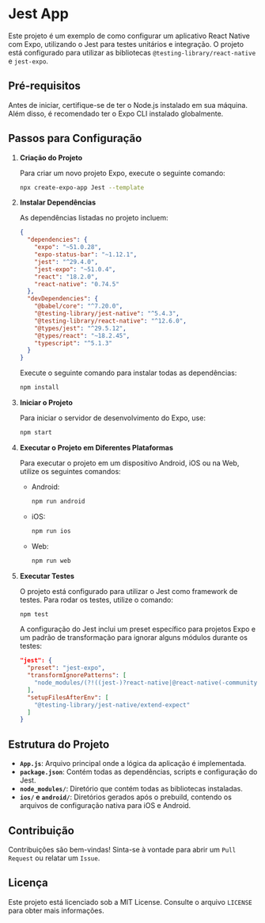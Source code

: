 # Jest App

Este projeto é um exemplo de como configurar um aplicativo React Native com Expo, utilizando o Jest para testes unitários e integração. O projeto está configurado para utilizar as bibliotecas `@testing-library/react-native` e `jest-expo`.

## Pré-requisitos

Antes de iniciar, certifique-se de ter o Node.js instalado em sua máquina. Além disso, é recomendado ter o Expo CLI instalado globalmente.

## Passos para Configuração

1. **Criação do Projeto**

    Para criar um novo projeto Expo, execute o seguinte comando:
    ```bash
    npx create-expo-app Jest --template
    ```

2. **Instalar Dependências**

    As dependências listadas no projeto incluem:
    ```json
    {
      "dependencies": {
        "expo": "~51.0.28",
        "expo-status-bar": "~1.12.1",
        "jest": "^29.4.0",
        "jest-expo": "~51.0.4",
        "react": "18.2.0",
        "react-native": "0.74.5"
      },
      "devDependencies": {
        "@babel/core": "^7.20.0",
        "@testing-library/jest-native": "^5.4.3",
        "@testing-library/react-native": "^12.6.0",
        "@types/jest": "^29.5.12",
        "@types/react": "~18.2.45",
        "typescript": "^5.1.3"
      }
    }
    ```
    Execute o seguinte comando para instalar todas as dependências:
    ```bash
    npm install
    ```

3. **Iniciar o Projeto**

    Para iniciar o servidor de desenvolvimento do Expo, use:
    ```bash
    npm start
    ```

4. **Executar o Projeto em Diferentes Plataformas**

    Para executar o projeto em um dispositivo Android, iOS ou na Web, utilize os seguintes comandos:

    - Android:
      ```bash
      npm run android
      ```

    - iOS:
      ```bash
      npm run ios
      ```

    - Web:
      ```bash
      npm run web
      ```

5. **Executar Testes**

    O projeto está configurado para utilizar o Jest como framework de testes. Para rodar os testes, utilize o comando:
    ```bash
    npm test
    ```

    A configuração do Jest inclui um preset específico para projetos Expo e um padrão de transformação para ignorar alguns módulos durante os testes:
    ```json
    "jest": {
      "preset": "jest-expo",
      "transformIgnorePatterns": [
        "node_modules/(?!((jest-)?react-native|@react-native(-community)?)|expo(nent)?|@expo(nent)?/.*|@expo-google-fonts/.*|react-navigation|@react-navigation/.*|@unimodules/.*|unimodules|sentry-expo|native-base|react-native-svg)"
      ],
      "setupFilesAfterEnv": [
        "@testing-library/jest-native/extend-expect"
      ]
    }
    ```

## Estrutura do Projeto

- **`App.js`**: Arquivo principal onde a lógica da aplicação é implementada.
- **`package.json`**: Contém todas as dependências, scripts e configuração do Jest.
- **`node_modules/`**: Diretório que contém todas as bibliotecas instaladas.
- **`ios/` e `android/`**: Diretórios gerados após o prebuild, contendo os arquivos de configuração nativa para iOS e Android.

## Contribuição

Contribuições são bem-vindas! Sinta-se à vontade para abrir um `Pull Request` ou relatar um `Issue`.

## Licença

Este projeto está licenciado sob a MIT License. Consulte o arquivo `LICENSE` para obter mais informações.
